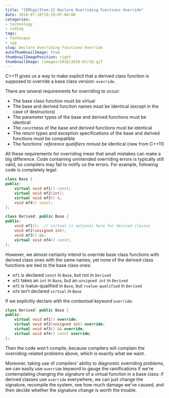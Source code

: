 ```yaml
---
title: "[EMCpp]Item-12 Declare Overriding Functions Override"
date: 2018-07-18T19:19:07-04:00
categories:
- technology
- coding
tags:
- technique
- cpp
slug: Declare Overriding Functions Override
autoThumbnailImage: true
thumbnailImagePosition: right
thumbnailImage: /images/2018/2018-07/18.gif
---
```


C++11 gives us a way to make explicit that a derived class function is supposed to override a base class version: `override`.
<!--more-->

There are several requirements for overriding to occur:

* The base class function must be virtual
* The base and derived funciton names must be identical (except in the case of destructors)
* The parameter types of the base and derived functions must be identical
* The `const`ness of the base and derived functions must be identical
* The return types and exception specifications of the base and derived functions must be compatible
* The functions' _reference qualifiers_ mmust be identical (new from C++11)

All these requirements for overriding mean that small mistakes can make a big difference. Code containing unintended overriding errors is typically still valid, so compilers may fail to notify us the errors. For example, following code is completely legal:

```cpp
class Base {
public:
    virtual void mf1() const;
    virtual void mf2(int);
    virtual void mf3() &;
    void mf4() const;
};

class Derived: public Base {
public:
    void mf1();  // virtual is optional here for derived classes
    void mf2(unsigned int);
    void mf3() &&;
    virtual void mf4() const;
};
```

However, we almost certainly intend to override base class functions with derived class ones with the same names, yet none of the derived class functions are tied to the base class ones:

* `mf1` is declared `const` in `Base`, but not in `Derived`
* `mf2` takes an `int` in `Base`, but an `unsigned int` in `Derived`
* `mf3` is lvalue-qualified in `Base`, but `rvalue-qualified` in `Derived`
* `mf4` isn't declared `virtual` in `Base`

If we explicitly declare with the _contextual keyword_ `override`:

```cpp
class Derived: public Base {
public:
    virtual void mf1() override;
    virtual void mf2(unsigned int) override;
    virtual void mf3() && override;
    virtual void mf4() const override;
};
```

Then the code won't compile, because compilers will complain the overriding-related problems above, which is exactly what we want.

Moreover, taking use of compilers' ability to diagnostic overriding problems, we can easily use `override` keyword to gauge the ramifications if we're contemplating changing the signature of a virtual funciton in a base class: if derived classes use `override` everywhere, we can just change the signature, recompile the system, see how much damage we've caused, and then decide whether the signature change is worth the trouble.

